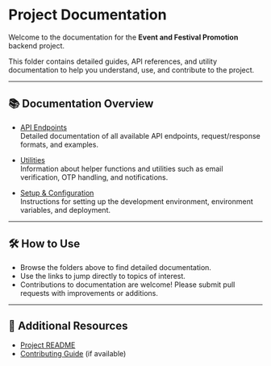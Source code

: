 # Project Documentation

Welcome to the documentation for the **Event and Festival Promotion** backend project.

This folder contains detailed guides, API references, and utility documentation to help you understand, use, and contribute to the project.

---

## 📚 Documentation Overview

- [API Endpoints](api_endpoints/README.md)  
  Detailed documentation of all available API endpoints, request/response formats, and examples.

- [Utilities](utilities/UTILITIES.md)  
  Information about helper functions and utilities such as email verification, OTP handling, and notifications.

- [Setup & Configuration](setup.md)  
  Instructions for setting up the development environment, environment variables, and deployment.

---

## 🛠 How to Use

- Browse the folders above to find detailed documentation.
- Use the links to jump directly to topics of interest.
- Contributions to documentation are welcome! Please submit pull requests with improvements or additions.

---

## 📖 Additional Resources

- [Project README](../README.md)
- [Contributing Guide](../CONTRIBUTING.md) (if available)
